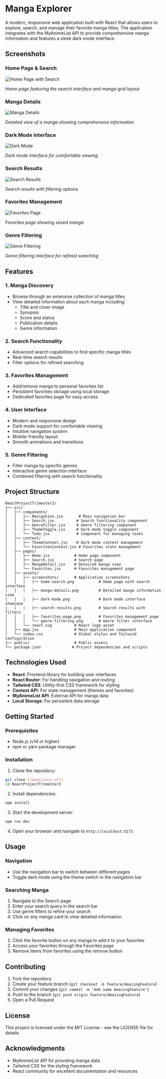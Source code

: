 # Manga Explorer

A modern, responsive web application built with React that allows users to explore, search, and manage their favorite manga titles. The application integrates with the MyAnimeList API to provide comprehensive manga information and features a sleek dark mode interface.

## Screenshots

### Home Page & Search
![Home Page with Search](src/assets/screenshots/home-search.png)

*Home page featuring the search interface and manga grid layout*

### Manga Details
![Manga Details](src/assets/screenshots/manga-details.png)

*Detailed view of a manga showing comprehensive information*

### Dark Mode Interface
![Dark Mode](src/assets/screenshots/dark-mode.png)

*Dark mode interface for comfortable viewing*

### Search Results
![Search Results](src/assets/screenshots/search-results.png)

*Search results with filtering options*

### Favorites Management
![Favorites Page](src/assets/screenshots/favorites-page.png)

*Favorites page showing saved manga*

### Genre Filtering
![Genre Filtering](src/assets/screenshots/genre-filtering.png)

*Genre filtering interface for refined searching*

## Features

### 1. Manga Discovery
- Browse through an extensive collection of manga titles
- View detailed information about each manga including:
  - Title and cover image
  - Synopsis
  - Score and status
  - Publication details
  - Genre information

### 2. Search Functionality
- Advanced search capabilities to find specific manga titles
- Real-time search results
- Filter options for refined searching

### 3. Favorites Management
- Add/remove manga to personal favorites list
- Persistent favorites storage using local storage
- Dedicated favorites page for easy access

### 4. User Interface
- Modern and responsive design
- Dark mode support for comfortable viewing
- Intuitive navigation system
- Mobile-friendly layout
- Smooth animations and transitions

### 5. Genre Filtering
- Filter manga by specific genres
- Interactive genre selection interface
- Combined filtering with search functionality

## Project Structure

```
ReactProjectTrimester3/
├── src/
│   ├── components/
│   │   ├── Navigation.jsx       # Main navigation bar
│   │   ├── Search.jsx          # Search functionality component
│   │   ├── GenreFilter.jsx     # Genre filtering component
│   │   ├── ThemeToggle.jsx     # Dark mode toggle component
│   │   └── Todo.jsx            # Component for managing tasks
│   ├── context/
│   │   ├── ThemeContext.jsx    # Dark mode context management
│   │   └── FavoritesContext.jsx # Favorites state management
│   ├── pages/
│   │   ├── Home.jsx           # Home page component
│   │   ├── Search.jsx         # Search page
│   │   ├── MangaDetail.jsx    # Detailed manga view
│   │   └── Favorites.jsx      # Favorites management page
│   ├── assets/
│   │   ├── screenshots/       # Application screenshots
│   │   │   ├── home-search.png           # Home page with search interface
│   │   │   ├── manga-details.png         # Detailed manga information view
│   │   │   ├── dark-mode.png             # Dark mode interface showcase
│   │   │   ├── search-results.png        # Search results with filters
│   │   │   ├── favorites-page.png        # Favorites management page
│   │   │   └── genre-filtering.png       # Genre filter interface
│   │   └── react.svg          # React logo asset
│   ├── App.jsx                # Main application component
│   └── index.css              # Global styles and Tailwind configuration
├── public/                    # Public assets
└── package.json              # Project dependencies and scripts
```

## Technologies Used

- **React**: Frontend library for building user interfaces
- **React Router**: For handling navigation and routing
- **Tailwind CSS**: Utility-first CSS framework for styling
- **Context API**: For state management (themes and favorites)
- **MyAnimeList API**: External API for manga data
- **Local Storage**: For persistent data storage

## Getting Started

### Prerequisites
- Node.js (v14 or higher)
- npm or yarn package manager

### Installation

1. Clone the repository:
```bash
git clone [repository-url]
cd ReactProjectTrimester3
```

2. Install dependencies:
```bash
npm install
```

3. Start the development server:
```bash
npm run dev
```

4. Open your browser and navigate to `http://localhost:5173`

## Usage

### Navigation
- Use the navigation bar to switch between different pages
- Toggle dark mode using the theme switch in the navigation bar

### Searching Manga
1. Navigate to the Search page
2. Enter your search query in the search bar
3. Use genre filters to refine your search
4. Click on any manga card to view detailed information

### Managing Favorites
1. Click the favorite button on any manga to add it to your favorites
2. Access your favorites through the Favorites page
3. Remove items from favorites using the remove button

## Contributing

1. Fork the repository
2. Create your feature branch (`git checkout -b feature/AmazingFeature`)
3. Commit your changes (`git commit -m 'Add some AmazingFeature'`)
4. Push to the branch (`git push origin feature/AmazingFeature`)
5. Open a Pull Request

## License

This project is licensed under the MIT License - see the LICENSE file for details.

## Acknowledgments

- MyAnimeList API for providing manga data
- Tailwind CSS for the styling framework
- React community for excellent documentation and resources
